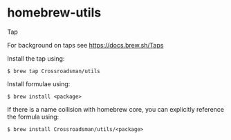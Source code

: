 # homebrew-utils
Tap


For background on taps see <https://docs.brew.sh/Taps>


Install the tap using:

```console
$ brew tap Crossroadsman/utils
```

Install formulae using:

```console
$ brew install <package>
```

If there is a name collision with homebrew core, you can explicitly reference the formula using:

```console
$ brew install Crossroadsman/utils/<package>
```
